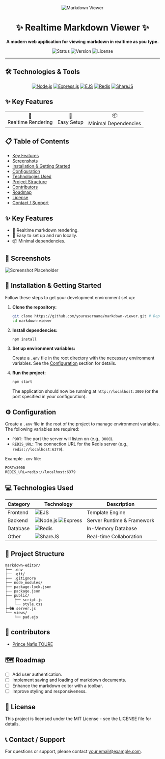 <div align="center">
  <img src="https://img.shields.io/badge/Markdown-Viewer-blue?style=for-the-badge&logo=markdown" alt="Markdown Viewer" />
  <h1>✨ Realtime Markdown Viewer ✨</h1>
  
  <p>
    <strong>A modern web application for viewing markdown in realtime as you type.</strong>
  </p>

  <p>
    <img src="https://img.shields.io/badge/Status-Active-success?style=for-the-badge" alt="Status" />
    <img src="https://img.shields.io/badge/Version-1.0.0-blue?style=for-the-badge" alt="Version" />
    <img src="https://img.shields.io/badge/License-MIT-yellow?style=for-the-badge" alt="License" />
  </p>
</div>

---

## 🛠️ Technologies & Tools

<div align="center">
  
[![Node.js](https://img.shields.io/badge/Node.js-339933?style=for-the-badge&logo=nodedotjs&logoColor=white)](https://nodejs.org/)
[![Express.js](https://img.shields.io/badge/Express.js-000000?style=for-the-badge&logo=express&logoColor=white)](https://expressjs.com/)
[![EJS](https://img.shields.io/badge/EJS-B4CA65?style=for-the-badge&logo=ejs&logoColor=white)](https://ejs.co/)
[![Redis](https://img.shields.io/badge/Redis-DC382D?style=for-the-badge&logo=redis&logoColor=white)](https://redis.io/)
[![ShareJS](https://img.shields.io/badge/ShareJS-2B037A?style=for-the-badge&logo=javascript&logoColor=white)](https://sharejs.org/)

</div>

## ✨ Key Features

<div align="center">
  <table>
    <tr>
      <td align="center">📝 <br/> Realtime Rendering</td>
      <td align="center">🚀 <br/> Easy Setup</td>
      <td align="center">📦 <br/> Minimal Dependencies</td>
    </tr>
  </table>
</div>

## 📋 Table of Contents

- [Key Features](#key-features)
- [Screenshots](#screenshots)
- [Installation & Getting Started](#installation--getting-started)
- [Configuration](#configuration)
- [Technologies Used](#technologies-used)
- [Project Structure](#project-structure)
- [Contributors](#contributors)
- [Roadmap](#roadmap)
- [License](#license)
- [Contact / Support](#contact--support)

## ✨ Key Features

- 📝 Realtime markdown rendering.
- 🚀 Easy to set up and run locally.
- 📦 Minimal dependencies.

## 📸 Screenshots

<!-- Add screenshots here -->
![Screenshot Placeholder](https://via.placeholder.com/800x400.png?text=Screenshot+Here)

## 🚀 Installation & Getting Started

Follow these steps to get your development environment set up:

1.  **Clone the repository:**

    ```bash
    git clone https://github.com/yourusername/markdown-viewer.git # Replace with your repo URL
    cd markdown-viewer
    ```

2.  **Install dependencies:**

    ```bash
    npm install
    ```

3.  **Set up environment variables:**

    Create a `.env` file in the root directory with the necessary environment variables. See the [Configuration](#configuration) section for details.

4.  **Run the project:**

    ```bash
    npm start
    ```

    The application should now be running at `http://localhost:3000` (or the port specified in your configuration).

## ⚙️ Configuration

Create a `.env` file in the root of the project to manage environment variables. The following variables are required:

-   `PORT`: The port the server will listen on (e.g., `3000`).
-   `REDIS_URL`: The connection URL for the Redis server (e.g., `redis://localhost:6379`).

Example `.env` file:

```env
PORT=3000
REDIS_URL=redis://localhost:6379
```

## 💻 Technologies Used

<div align="center">

| Category    | Technology | Description |
|------------|------------|-------------|
| Frontend   | ![EJS](https://img.shields.io/badge/EJS-B4CA65?style=flat-square&logo=ejs&logoColor=white) | Template Engine |
| Backend    | ![Node.js](https://img.shields.io/badge/Node.js-339933?style=flat-square&logo=nodedotjs&logoColor=white) ![Express](https://img.shields.io/badge/Express-000000?style=flat-square&logo=express&logoColor=white) | Server Runtime & Framework |
| Database   | ![Redis](https://img.shields.io/badge/Redis-DC382D?style=flat-square&logo=redis&logoColor=white) | In-Memory Database |
| Other      | ![ShareJS](https://img.shields.io/badge/ShareJS-2B037A?style=flat-square&logo=javascript&logoColor=white) | Real-time Collaboration |

</div>

## 📂 Project Structure

```
markdown-editor/
├── .env
├── .git/
├── .gitignore
├── node_modules/
├── package-lock.json
├── package.json
├── public/
│   ├── script.js
│   └── style.css
├─�� server.js
└── views/
    └── pad.ejs
```

## 🧑‍ contributors

-   [Prince Nafis TOURE](https://github.com/yourgithubprofile) <!-- Replace with actual GitHub profile link -->

## 🗺️ Roadmap

-   [ ] Add user authentication.
-   [ ] Implement saving and loading of markdown documents.
-   [ ] Enhance the markdown editor with a toolbar.
-   [ ] Improve styling and responsiveness.

## 📄 License

This project is licensed under the MIT License - see the LICENSE file for details.

<!-- Add MIT license badge here -->

## 📞 Contact / Support

For questions or support, please contact [your.email@example.com](mailto:your.email@example.com). <!-- Replace with your actual email -->
